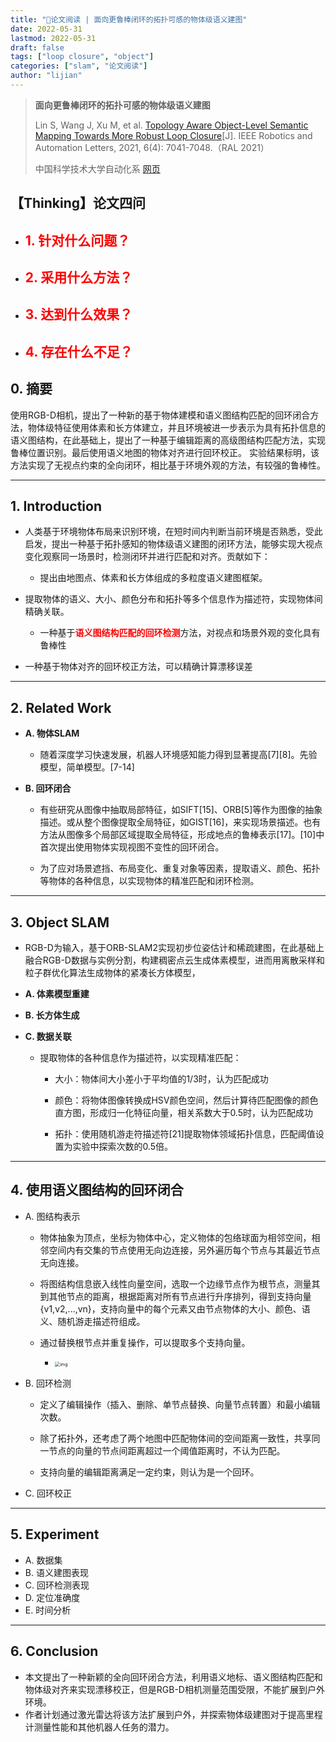 ```yaml
---
title: "📜论文阅读 | 面向更鲁棒闭环的拓扑可感的物体级语义建图"
date: 2022-05-31
lastmod: 2022-05-31
draft: false
tags: ["loop closure", "object"]
categories: ["slam", "论文阅读"]
author: "lijian"
---
```


>**面向更鲁棒闭环的拓扑可感的物体级语义建图**
>
>Lin S, Wang J, Xu M, et al. [Topology Aware Object-Level Semantic Mapping Towards More Robust Loop Closure](https://www.semanticscholar.org/paper/Topology-Aware-Object-Level-Semantic-Mapping-More-Lin-Wang/3701cbbfa25e954ce5cdf0c40cfa02fd9e745900)[J]. IEEE Robotics and Automation Letters, 2021, 6(4): 7041-7048.（RAL 2021）
>
>中国科学技术大学自动化系 [网页](http://en.auto.ustc.edu.cn/)

## 【Thinking】论文四问

- <font color=red>1. 针对什么问题？</font>
  - 
- <font color=red>2. 采用什么方法？</font>
  - 
- <font color=red>3. 达到什么效果？</font>
  - 
- <font color=red>4. 存在什么不足？</font>
  - 

## 0. 摘要

使用RGB-D相机，提出了一种新的基于物体建模和语义图结构匹配的回环闭合方法，物体级特征使用体素和长方体建立，并且环境被进一步表示为具有拓扑信息的语义图结构，在此基础上，提出了一种基于编辑距离的高级图结构匹配方法，实现鲁棒位置识别。最后使用语义地图的物体对齐进行回环校正。
实验结果标明，该方法实现了无视点约束的全向闭环，相比基于环境外观的方法，有较强的鲁棒性。

---

## 1. Introduction

- 人类基于环境物体布局来识别环境，在短时间内判断当前环境是否熟悉，受此启发，提出一种基于拓扑感知的物体级语义建图的闭环方法，能够实现大视点变化观察同一场景时，检测闭环并进行匹配和对齐。贡献如下：

  - 提出由地图点、体素和长方体组成的多粒度语义建图框架。
- 提取物体的语义、大小、颜色分布和拓扑等多个信息作为描述符，实现物体间精确关联。
  - 一种基于<font color=red>**语义图结构匹配的回环检测**</font>方法，对视点和场景外观的变化具有鲁棒性
- 一种基于物体对齐的回环校正方法，可以精确计算漂移误差

---

## 2. Related Work

- **A. 物体SLAM**

  - 随着深度学习快速发展，机器人环境感知能力得到显著提高[7][8]。先验模型，简单模型。[7-14]

- **B. 回环闭合**

  - 有些研究从图像中抽取局部特征，如SIFT[15]、ORB[5]等作为图像的抽象描述。或从整个图像提取全局特征，如GIST[16]，来实现场景描述。也有方法从图像多个局部区域提取全局特征，形成地点的鲁棒表示[17]。[10]中首次提出使用物体实现视图不变性的回环闭合。

  - 为了应对场景遮挡、布局变化、重复对象等因素，提取语义、颜色、拓扑等物体的各种信息，以实现物体的精准匹配和闭环检测。

---

## 3. Object SLAM

- RGB-D为输入，基于ORB-SLAM2实现初步位姿估计和稀疏建图，在此基础上融合RGB-D数据与实例分割，构建稠密点云生成体素模型，进而用离散采样和粒子群优化算法生成物体的紧凑长方体模型，

- **A. 体素模型重建**

- **B. 长方体生成**

- **C. 数据关联**

  - 提取物体的各种信息作为描述符，以实现精准匹配：

    - 大小：物体间大小差小于平均值的1/3时，认为匹配成功

    - 颜色：将物体图像转换成HSV颜色空间，然后计算待匹配图像的颜色直方图，形成归一化特征向量，相关系数大于0.5时，认为匹配成功

    - 拓扑：使用随机游走符描述符[21]提取物体领域拓扑信息，匹配阈值设置为实验中探索次数的0.5倍。

---

## 4. 使用语义图结构的回环闭合

- A. 图结构表示

  - 物体抽象为顶点，坐标为物体中心，定义物体的包络球面为相邻空间，相邻空间内有交集的节点使用无向边连接，另外遍历每个节点与其最近节点无向连接。

  - 将图结构信息嵌入线性向量空间，选取一个边缘节点作为根节点，测量其到其他节点的距离，根据距离对所有节点进行升序排列，得到支持向量{v1,v2,...,vn}，支持向量中的每个元素又由节点物体的大小、颜色、语义、随机游走描述符组成。

  - 通过替换根节点并重复操作，可以提取多个支持向量。
    - <img src="https://api2.mubu.com/v3/document_image/513cc352-c76f-4c29-ba6f-7cff3f71d6b2-5321924.jpg" alt="img" style="zoom:50%;" />

- B. 回环检测

  - 定义了编辑操作（插入、删除、单节点替换、向量节点转置）和最小编辑次数。

  - 除了拓扑外，还考虑了两个地图中匹配物体间的空间距离一致性，共享同一节点的向量的节点间距离超过一个阈值距离时，不认为匹配。

  - 支持向量的编辑距离满足一定约束，则认为是一个回环。

- C. 回环校正

---

## 5. Experiment

- A. 数据集
- B. 语义建图表现
- C. 回环检测表现
- D. 定位准确度
- E. 时间分析

---

## 6. Conclusion

- 本文提出了一种新颖的全向回环闭合方法，利用语义地标、语义图结构匹配和物体级对齐来实现漂移校正，但是RGB-D相机测量范围受限，不能扩展到户外环境。
- 作者计划通过激光雷达将该方法扩展到户外，并探索物体级建图对于提高里程计测量性能和其他机器人任务的潜力。